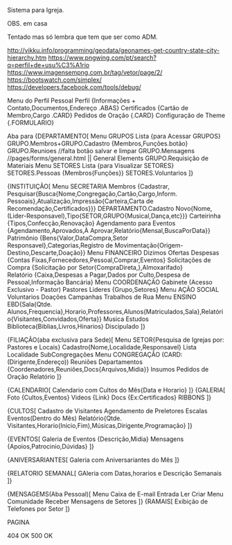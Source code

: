 Sistema para Igreja.

OBS. em casa

Tentado mas só lembra que tem que ser como ADM.

http://vikku.info/programming/geodata/geonames-get-country-state-city-hierarchy.htm
https://www.pngwing.com/pt/search?q=perfil+de+usu%C3%A1rio
https://www.imagensempng.com.br/tag/vetor/page/2/
https://bootswatch.com/simplex/
https://developers.facebook.com/tools/debug/

Menu do Perfil Pessoal
    Perfil {Informações + Contato,Documentos,Endereço .ABAS}
    Certificados {Cartão de Membro,Cargo .CARD}
    Pedidos de Oração {.CARD}
    Configuração de Theme {.FORMULARIO}

Aba para {DEPARTAMENTO[
Menu GRUPOS 
    Lista {para Acessar GRUPOS}
    GRUPO.Membros+GRUPO.Cadastro {Membros,Funções.botão}
    GRUPO.Reunioes //falta botão salvar e limpar
    GRUPO.Mensagens //pages/forms/general.html || General Elements
    GRUPO.Requisição de Materiais 
Menu SETORES
    Lista {para Visualizar SETORES}
    SETORES.Pessoas {Membros{Funções}}
    SETORES.Voluntarios
]}

{INSTITUIÇÃO[
Menu SECRETARIA
    Membros {Cadastrar, Pesquisar{Busca{Nome,Congregação,Cartão,Cargo,Inform. Pessoais},Atualização,Impressão{Carteira,Carta de Recomendação,Certificados}}}
    DEPARTAMENTO.Cadastro Novo{Nome,(Lider-Responsavel),Tipo{SETOR,GRUPO{Musical,Dança,etc}}}
    Carteirinha {Tipos,Confecção,Renovação}
    Agendamento para Eventos {Agendamento,Aprovados,À Aprovar,Relatório{Mensal,BuscaPorData}}
    Patrimônio {Bens{Valor,DataCompra,Setor Responsavel},Categorias,Registro de  Movimentação{Origem-Destino,Descarte,Doação}}
Menu FINANCEIRO
    Dizimos
    Ofertas
    Despesas {Contas Fixas,Fornecedores,Pessoal,Comprar,Eventos}
    Solicitações de Compra {Solicitação por Setor{CompraDireta,},Almoxarifado}    
    Relatório {Caixa,Despesas a Pagar,Dados por Culto,Despesa de Pessoal,Informação Bancária}
Menu COORDENAÇÃO
    Gabinete (Acesso Exclusivo - Pastor)
    Pastores
    Lideres {Grupo,Setores}
Menu AÇÃO SOCIAL
    Voluntarios
    Doações
    Campanhas
    Trabalhos de Rua
Menu ENSINO
    EBD{Sala{Qtde. Alunos,Frequencia},Horario,Professores,Alunos{Matriculados,Sala},Relatório{Visitantes,Convidados,Oferta}}
    Musica
    Estudos
    Biblioteca{Biblias,Livros,Hinarios}
    Discipulado
]}

{FILIAÇÃO(aba exclusiva para Sede)[
Menu SETOR{Pesquisa de Igrejas por: Pastores e Locais}
    Cadastro{Nome,Localidade,Responsavel}
    Lista
    Localidade
    SubCongregações
Menu CONGREGAÇÃO (CARD: (Dirigente,Endereço))
    Reuniões
    Departamentos {Coordenadores,Reuniões,Docs{Arquivos,Midia}}
    Insumos
    Pedidos de Oração
    Relatório
]}

{CALENDARIO[
    Calendario com Cultos do Mês{Data e Horario}
]}
{GALERIA[
    Foto {Cultos,Eventos}
    Videos {Link}
    Docs {Ex:Certificados} RIBBONS
]}

{CULTOS[
    Cadastro de Visitantes
    Agendamento de Preletores
    Escalas
    Eventos(Dentro do Mês)
    Relatório{Qtde. Visitantes,Horario(Inicio,Fim),Músicas,Dirigente,Programação}
]}

{EVENTOS[
    Galeria de Eventos {Descrição,Midia}
    Mensagens {Apoios,Patrocinio,Dúvidas}
]}

{ANIVERSARIANTES[
    Galeria com Aniversariantes do Mês
]}

{RELATORIO SEMANAL[
    GAleria com Datas,horarios e Descrição Semanais 
]}

{MENSAGEMS(Aba Pessoal)[
Menu Caixa de E-mail
    Entrada
    Ler
    Criar
Menu Comunidade
    Receber Mensagens de Setores
]}
{RAMAIS[
    Exibição de Telefones por Setor
]}

PAGINA

404 OK
500 OK
